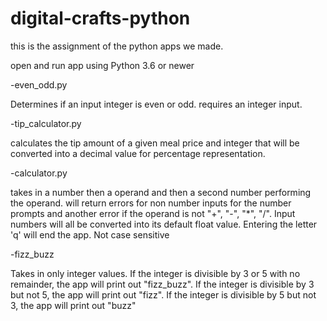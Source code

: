 # digital-crafts-python
this is the assignment of the python apps we made.

open and run app using Python 3.6 or newer

-even_odd.py

Determines if an input integer is even or odd. requires an integer input.

-tip_calculator.py

calculates the tip amount of a given meal price and integer that will be converted into a decimal value for percentage representation.

-calculator.py

takes in a number then a operand and then a second number performing the operand.
will return errors for non number inputs for the number prompts and another error if the operand is not "+", "-", "*", "/".
Input numbers will all be converted into its default float value.
Entering the letter 'q' will end the app. Not case sensitive

-fizz_buzz

Takes in only integer values.
If the integer is divisible by 3 or 5 with no remainder, the app will print out "fizz_buzz".
If the integer is divisible by 3 but not 5, the app will print out "fizz".
If the integer is divisible by 5 but not 3, the app will print out "buzz" 
